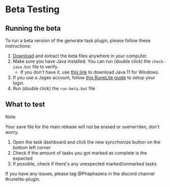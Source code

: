 # Beta Testing

## Running the beta

To run a beta version of the generate task plugin, please follow these instructions:

1. [Download](https://github.com/OSRS-Taskman/generate-task/archive/refs/heads/beta/auto-sync.zip) and extract the beta files anywhere in your computer.
2. Make sure you have Java installed. You can run (double click) the `check-java.bat` file to verify.
	- If you don't have it, use [this link](https://github.com/adoptium/temurin11-binaries/releases/download/jdk-11.0.28%2B6/OpenJDK11U-jre_x64_windows_hotspot_11.0.28_6.msi) to download Java 11 for Windows.
3. If you use a Jagex account, follow [this RuneLite guide](https://github.com/runelite/runelite/wiki/Using-Jagex-Accounts) to setup your login.
4. Run (double click) the `run-beta.bat` file

## What to test

> [!NOTE]
> Your save file for the main release will not be erased or overwrriten, don't worry.

1. Open the task dashboard and click the new syncrhonize button on the bottom left corner
2. Check if the amount of tasks you got marked as complete is the expected
3. If possible, check if there's any unexpected marked/unmarked tasks


If you have any issues, please tag @Phaphazera in the discord channel #runelite-plugin.